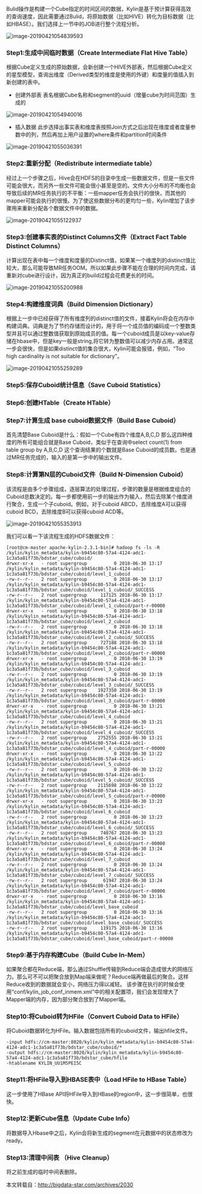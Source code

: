 

Bulid操作是构建一个Cube指定的时间区间的数据，Kylin是基于预计算获得高效的查询速度，因此需要通过Bulid，将原始数据（比如HIVE）转化为目标数据（比如HBASE）。我们选择上一节中的JOB进行整个流程分析。

![image-20190421054839593](.image/kylinbuildanalyze.assets/image-20190421054839593-5796919.png)

### Step1:生成中间临时数据（Create Intermediate Flat Hive Table）

根据Cube定义生成的原始数据，会新创建一个HIVE外部表，然后根据Cube定义的星型模型，查询出维度（Derived类型的维度是使用的外键）和度量的值插入到新创建的表中。

- 创建外部表
  表名根据Cube名称和segment的uuid（增量cube为时间范围）生成的

![image-20190421054940016](.image/kylinbuildanalyze.assets/image-20190421054940016-5796980.png)

- 插入数据
  此步选择出事实表和维度表按照Join方式之后出现在维度或者度量参数中的列，然后再加上用户设置的where条件和partition时间条件

![image-20190421055036391](.image/kylinbuildanalyze.assets/image-20190421055036391-5797036.png)

### Step2:重新分配（Redistribute intermediate table）

经过上一个步骤之后，Hive会在HDFS的目录中生成一些数据文件，但是一些文件可能会很大，而另外一些文件可能会很小甚至是空的。文件大小分布的不均衡也会导致后续的MR任务执行的不平衡：一些mapper任务会执行的很快，而其他的mapper可能会执行的很慢。为了使这些数据分布的更均匀一些，Kylin增加了该步骤用来重新分配各个数据文件中的数据。

![image-20190421055122937](.image/kylinbuildanalyze.assets/image-20190421055122937-5797082.png)

### Step3:创建事实表的Distinct Columns文件（Extract Fact Table Distinct Columns）

计算出现在表中每一个维度和度量的Distinct值，如果某一个维度列的distinct值比较大，那么可能导致MR任务OOM。所以如果此步骤不能在合理的时间内完成，请重新对cube进行设计，因为真正的build过程会花费更长的时间。

![image-20190421055200988](.image/kylinbuildanalyze.assets/image-20190421055200988-5797121.png)

### Step4:构建维度词典（Build Dimension Dictionary）

根据上一步中已经获得了所有维度列的distinct值的文件，接着Kylin将会在内存中构建词典。词典是为了节约存储而设计的，用于将一个成员值的编码成一个整数类型并且可以通过整数值获取到原始成员的值。每一个cuboid成员是以key-value存储在hbase中，但是key一般是string,将它转为整数值可以减少内存占用。通常这一步会很快，但是如果distinct值的集合很大，Kylin可能会报错，例如，“Too high cardinality is not suitable for dictionary”。

![image-20190421055259289](.image/kylinbuildanalyze.assets/image-20190421055259289-5797179.png)

### Step5:保存Cuboid统计信息（Save Cuboid Statistics）

### Step6:创建HTable（Create HTable）

### Step7:计算生成 base cuboid数据文件（Build Base Cuboid）

首先清楚Base Cuboid是什么：假如一个Cube有四个维度A,B,C,D 那么这四种维度的所有可能组合就是Base Cuboid，类似于在查询中select count(1) from table group by A,B,C,D 这个查询结果的个数就是Base Cuboid的成员数。也是通过MR任务完成的，输入的是第一步中的输出文件。

### Step8:计算第N层的Cuboid文件（Build N-Dimension Cuboid）

该流程是由多个步骤组成，逐层算法的处理过程，步骤的数量是根据维度组合的Cuboid总数决定的。每一步都使用前一步的输出作为输入，然后去除某个维度进行聚合，生成一个子cuboid。例如，对于cuboid ABCD，去除维度A可以获得cuboid BCD，去除维度B可以获得cuboid ACD等。

![image-20190421055353913](.image/kylinbuildanalyze.assets/image-20190421055353913-5797233.png)

我们可以看一下该流程生成的HDFS数据文件：

```shell
[root@cm-master apache-kylin-2.3.1-bin]# hadoop fs -ls -R /kylin/kylin_metadata/kylin-b9454c80-57a4-4124-adc1-1c3a5a81f73b/bdstar_cube/cuboid/
drwxr-xr-x   - root supergroup          0 2018-06-30 13:17 /kylin/kylin_metadata/kylin-b9454c80-57a4-4124-adc1-1c3a5a81f73b/bdstar_cube/cuboid/level_1_cuboid
-rw-r--r--   2 root supergroup          0 2018-06-30 13:17 /kylin/kylin_metadata/kylin-b9454c80-57a4-4124-adc1-1c3a5a81f73b/bdstar_cube/cuboid/level_1_cuboid/_SUCCESS
-rw-r--r--   2 root supergroup     117125 2018-06-30 13:17 /kylin/kylin_metadata/kylin-b9454c80-57a4-4124-adc1-1c3a5a81f73b/bdstar_cube/cuboid/level_1_cuboid/part-r-00000
drwxr-xr-x   - root supergroup          0 2018-06-30 13:18 /kylin/kylin_metadata/kylin-b9454c80-57a4-4124-adc1-1c3a5a81f73b/bdstar_cube/cuboid/level_2_cuboid
-rw-r--r--   2 root supergroup          0 2018-06-30 13:18 /kylin/kylin_metadata/kylin-b9454c80-57a4-4124-adc1-1c3a5a81f73b/bdstar_cube/cuboid/level_2_cuboid/_SUCCESS
-rw-r--r--   2 root supergroup     727188 2018-06-30 13:18 /kylin/kylin_metadata/kylin-b9454c80-57a4-4124-adc1-1c3a5a81f73b/bdstar_cube/cuboid/level_2_cuboid/part-r-00000
drwxr-xr-x   - root supergroup          0 2018-06-30 13:19 /kylin/kylin_metadata/kylin-b9454c80-57a4-4124-adc1-1c3a5a81f73b/bdstar_cube/cuboid/level_3_cuboid
-rw-r--r--   2 root supergroup          0 2018-06-30 13:19 /kylin/kylin_metadata/kylin-b9454c80-57a4-4124-adc1-1c3a5a81f73b/bdstar_cube/cuboid/level_3_cuboid/_SUCCESS
-rw-r--r--   2 root supergroup    1927350 2018-06-30 13:19 /kylin/kylin_metadata/kylin-b9454c80-57a4-4124-adc1-1c3a5a81f73b/bdstar_cube/cuboid/level_3_cuboid/part-r-00000
drwxr-xr-x   - root supergroup          0 2018-06-30 13:21 /kylin/kylin_metadata/kylin-b9454c80-57a4-4124-adc1-1c3a5a81f73b/bdstar_cube/cuboid/level_4_cuboid
-rw-r--r--   2 root supergroup          0 2018-06-30 13:21 /kylin/kylin_metadata/kylin-b9454c80-57a4-4124-adc1-1c3a5a81f73b/bdstar_cube/cuboid/level_4_cuboid/_SUCCESS
-rw-r--r--   2 root supergroup    2752555 2018-06-30 13:21 /kylin/kylin_metadata/kylin-b9454c80-57a4-4124-adc1-1c3a5a81f73b/bdstar_cube/cuboid/level_4_cuboid/part-r-00000
drwxr-xr-x   - root supergroup          0 2018-06-30 13:22 /kylin/kylin_metadata/kylin-b9454c80-57a4-4124-adc1-1c3a5a81f73b/bdstar_cube/cuboid/level_5_cuboid
-rw-r--r--   2 root supergroup          0 2018-06-30 13:22 /kylin/kylin_metadata/kylin-b9454c80-57a4-4124-adc1-1c3a5a81f73b/bdstar_cube/cuboid/level_5_cuboid/_SUCCESS
-rw-r--r--   2 root supergroup    2115698 2018-06-30 13:22 /kylin/kylin_metadata/kylin-b9454c80-57a4-4124-adc1-1c3a5a81f73b/bdstar_cube/cuboid/level_5_cuboid/part-r-00000
drwxr-xr-x   - root supergroup          0 2018-06-30 13:23 /kylin/kylin_metadata/kylin-b9454c80-57a4-4124-adc1-1c3a5a81f73b/bdstar_cube/cuboid/level_6_cuboid
-rw-r--r--   2 root supergroup          0 2018-06-30 13:23 /kylin/kylin_metadata/kylin-b9454c80-57a4-4124-adc1-1c3a5a81f73b/bdstar_cube/cuboid/level_6_cuboid/_SUCCESS
-rw-r--r--   2 root supergroup     740767 2018-06-30 13:23 /kylin/kylin_metadata/kylin-b9454c80-57a4-4124-adc1-1c3a5a81f73b/bdstar_cube/cuboid/level_6_cuboid/part-r-00000
drwxr-xr-x   - root supergroup          0 2018-06-30 13:24 /kylin/kylin_metadata/kylin-b9454c80-57a4-4124-adc1-1c3a5a81f73b/bdstar_cube/cuboid/level_7_cuboid
-rw-r--r--   2 root supergroup          0 2018-06-30 13:24 /kylin/kylin_metadata/kylin-b9454c80-57a4-4124-adc1-1c3a5a81f73b/bdstar_cube/cuboid/level_7_cuboid/_SUCCESS
-rw-r--r--   2 root supergroup      61947 2018-06-30 13:24 /kylin/kylin_metadata/kylin-b9454c80-57a4-4124-adc1-1c3a5a81f73b/bdstar_cube/cuboid/level_7_cuboid/part-r-00000
drwxr-xr-x   - root supergroup          0 2018-06-30 13:16 /kylin/kylin_metadata/kylin-b9454c80-57a4-4124-adc1-1c3a5a81f73b/bdstar_cube/cuboid/level_base_cuboid
-rw-r--r--   2 root supergroup          0 2018-06-30 13:16 /kylin/kylin_metadata/kylin-b9454c80-57a4-4124-adc1-1c3a5a81f73b/bdstar_cube/cuboid/level_base_cuboid/_SUCCESS
-rw-r--r--   2 root supergroup     119175 2018-06-30 13:16 /kylin/kylin_metadata/kylin-b9454c80-57a4-4124-adc1-1c3a5a81f73b/bdstar_cube/cuboid/level_base_cuboid/part-r-00000
```

### Step9:基于内存构建Cube（Build Cube In-Mem）

如果聚合都在Reduce端，那么通过Shuffle传输到Reduce端会造成很大的网络压力。那么可不可以把聚合放到Map端来做呢？Reduce端再做最后的聚合。这样Reduce收到的数据就会变小，网络压力得以减轻。
该步骤在执行的时候会使用“conf/kylin_job_conf_inmem.xml”中的相关配置项，我们会发现增大了Mapper端的内存，因为部分聚合放到了Mapper端。

### Step10:将Cuboid转为HFile（Convert Cuboid Data to HFile）

将Cuboid数据转化为HFile。输入数据包括所有的cuboid文件，输出hfile文件。

```shell
-input hdfs://cm-master:8020/kylin/kylin_metadata/kylin-b9454c80-57a4-4124-adc1-1c3a5a81f73b/bdstar_cube/cuboid/* 
-output hdfs://cm-master:8020/kylin/kylin_metadata/kylin-b9454c80-57a4-4124-adc1-1c3a5a81f73b/bdstar_cube/hfile 
-htablename KYLIN_UU1M5PEI5C
```

### Step11:将HFile导入到HBASE表中（Load HFile to HBase Table）

这一步使用了HBase API将HFile导入到HBase的region中，这一步很简单，也很快。

### Step12:更新Cube信息（Update Cube Info）

将数据导入Hbase中之后，Kylin会将新生成的segment在元数据中的状态修改为ready。

### Step13:清理中间表 （Hive Cleanup）

将之前生成的临时中间表删除。



本文转载自：http://bigdata-star.com/archives/2030